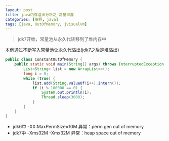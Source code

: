 ```yaml
---
layout: post
title: java内存溢出分析之-常量泄露
categories: [编程, java]
tags: [java, OutOfMemory, jvisualvm]
---
```


> jdk7开始，常量池从永久代转移到了堆内存中

本例通过不断写入常量池让永久代溢出(jdk7之后是堆溢出)
```java
public class ConstantOutOfMemory {
    public static void main(String[] args) throws InterruptedException {
        List<String> list = new ArrayList<>();
        long i = 0;
        while (true) {
            list.add(String.valueOf(i++).intern());
            if (i % 100000 == 0) {
                System.out.println(i);
                Thread.sleep(3000);
            }
        }
    }
}
```

* jdk6中 -XX:MaxPermSize=10M 异常：perm gen out of memory
* jdk7中 -Xms32M -Xmx32M 异常：heap space out of memory